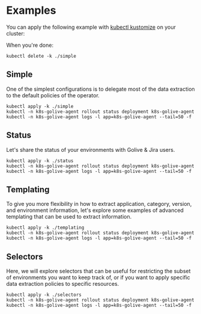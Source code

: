 # Examples

You can apply the following example with [kubectl kustomize](https://kubernetes.io/docs/reference/kubectl/generated/kubectl_kustomize/)
on your cluster:

When you're done:
```shell
kubectl delete -k ./simple
```

## Simple
One of the simplest configurations is to delegate most of the data extraction to the default policies of the operator.

```shell
kubectl apply -k ./simple
kubectl -n k8s-golive-agent rollout status deployment k8s-golive-agent
kubectl -n k8s-golive-agent logs -l app=k8s-golive-agent --tail=50 -f
```

## Status
Let's share the status of your environments with Golive & Jira users.

```shell
kubectl apply -k ./status
kubectl -n k8s-golive-agent rollout status deployment k8s-golive-agent
kubectl -n k8s-golive-agent logs -l app=k8s-golive-agent --tail=50 -f
```

## Templating
To give you more flexibility in how to extract application, category, version, and environment information,
let's explore some examples of advanced templating that can be used to extract information.

```shell
kubectl apply -k ./templating
kubectl -n k8s-golive-agent rollout status deployment k8s-golive-agent
kubectl -n k8s-golive-agent logs -l app=k8s-golive-agent --tail=50 -f
```

## Selectors
Here, we will explore selectors that can be useful for restricting the subset of environments
you want to keep track of, or if you want to apply specific data extraction policies to specific resources.

```shell
kubectl apply -k ./selectors
kubectl -n k8s-golive-agent rollout status deployment k8s-golive-agent
kubectl -n k8s-golive-agent logs -l app=k8s-golive-agent --tail=50 -f
```

